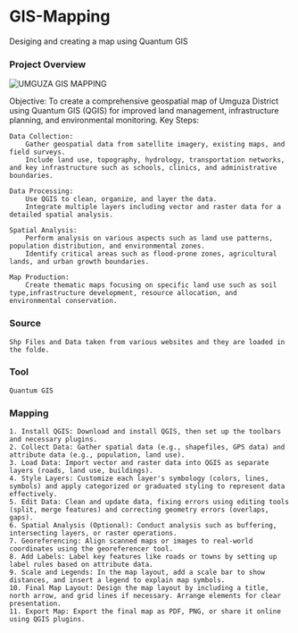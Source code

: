 # GIS-Mapping
Desiging and creating a map using Quantum GIS 

### Project Overview
![UMGUZA GIS MAPPING](https://github.com/user-attachments/assets/345382fb-8364-4d3c-998b-40b63d721520)

Objective: To create a comprehensive geospatial map of Umguza District using Quantum GIS (QGIS) for improved land management, infrastructure planning, and environmental monitoring.
Key Steps:

    Data Collection:
        Gather geospatial data from satellite imagery, existing maps, and field surveys.
        Include land use, topography, hydrology, transportation networks, and key infrastructure such as schools, clinics, and administrative boundaries.

    Data Processing:
        Use QGIS to clean, organize, and layer the data.
        Integrate multiple layers including vector and raster data for a detailed spatial analysis.

    Spatial Analysis:
        Perform analysis on various aspects such as land use patterns, population distribution, and environmental zones.
        Identify critical areas such as flood-prone zones, agricultural lands, and urban growth boundaries.

    Map Production:
        Create thematic maps focusing on specific land use such as soil type,infrastructure development, resource allocation, and environmental conservation.

### Source
    Shp Files and Data taken from various websites and they are loaded in the folde.

### Tool
    Quantum GIS
    
### Mapping

    1. Install QGIS: Download and install QGIS, then set up the toolbars and necessary plugins.
    2. Collect Data: Gather spatial data (e.g., shapefiles, GPS data) and attribute data (e.g., population, land use).
    3. Load Data: Import vector and raster data into QGIS as separate layers (roads, land use, buildings).
    4. Style Layers: Customize each layer's symbology (colors, lines, symbols) and apply categorized or graduated styling to represent data effectively.
    5. Edit Data: Clean and update data, fixing errors using editing tools (split, merge features) and correcting geometry errors (overlaps, gaps).
    6. Spatial Analysis (Optional): Conduct analysis such as buffering, intersecting layers, or raster operations.
    7. Georeferencing: Align scanned maps or images to real-world coordinates using the georeferencer tool.
    8. Add Labels: Label key features like roads or towns by setting up label rules based on attribute data.
    9. Scale and Legends: In the map layout, add a scale bar to show distances, and insert a legend to explain map symbols.
    10. Final Map Layout: Design the map layout by including a title, north arrow, and grid lines if necessary. Arrange elements for clear presentation.
    11. Export Map: Export the final map as PDF, PNG, or share it online using QGIS plugins.

